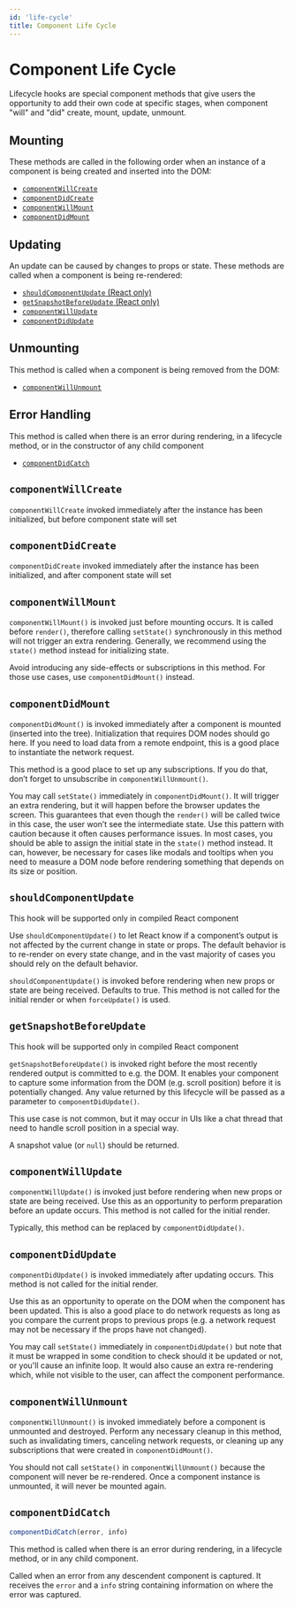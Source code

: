 ```yaml
---
id: 'life-cycle'
title: Component Life Cycle
---
```

# Component Life Cycle

Lifecycle hooks are special component methods that give users the opportunity to add their own code at specific stages, when component "will" and "did" create, mount, update, unmount.

## Mounting

These methods are called in the following order when an instance of a component is being created and inserted into the DOM:

<ul class="index">
  <li><a href="#componentwillcreate"><code>componentWillCreate</code></a></li>
  <li><a href="#componentdidcreate"><code>componentDidCreate</code></a></li>
  <li><a href="#componentwillmount"><code>componentWillMount</code></a></li>
  <li><a href="#componentdidmount"><code>componentDidMount</code></a></li>
</ul>

## Updating

An update can be caused by changes to props or state. These methods are called when a component is being re-rendered:

<ul class="index">
  <li><a href="#shouldcomponentupdate"><code>shouldComponentUpdate</code> (React only)</a></li>
  <li><a href="#getsnapshotbeforeupdate"><code>getSnapshotBeforeUpdate</code> (React only)</a></li>
  <li><a href="#componentwillupdate"><code>componentWillUpdate</code></a></li>
  <li><a href="#componentdidUpdate"><code>componentDidUpdate</code></a></li>
</ul>


## Unmounting

This method is called when a component is being removed from the DOM:

<ul class="index">
  <li><a href="#componentwillunmount"><code>componentWillUnmount</code></a></li>
</ul>

## Error Handling

This method is called when there is an error during rendering, in a lifecycle method, or in the constructor of any child component

<ul class="index">
  <li><a href="#componentdidcatch"><code>componentDidCatch</code></a></li>
</ul>

## `componentWillCreate`

`componentWillCreate` invoked immediately after the instance has been initialized, but before component state will set

## `componentDidCreate`

`componentDidCreate` invoked immediately after the instance has been initialized, and after component state will set

## `componentWillMount`

`componentWillMount()` is invoked just before mounting occurs. It is called before `render()`, therefore calling `setState()` synchronously in this method will not trigger an extra rendering. Generally, we recommend using the `state()` method instead for initializing state.

Avoid introducing any side-effects or subscriptions in this method. For those use cases, use `componentDidMount()` instead.

## `componentDidMount`

`componentDidMount()` is invoked immediately after a component is mounted (inserted into the tree). Initialization that requires DOM nodes should go here. If you need to load data from a remote endpoint, this is a good place to instantiate the network request.

This method is a good place to set up any subscriptions. If you do that, don’t forget to unsubscribe in `componentWillUnmount()`.

You may call `setState()` immediately in `componentDidMount()`. It will trigger an extra rendering, but it will happen before the browser updates the screen. This guarantees that even though the `render()` will be called twice in this case, the user won’t see the intermediate state. Use this pattern with caution because it often causes performance issues. In most cases, you should be able to assign the initial state in the `state()` method instead. It can, however, be necessary for cases like modals and tooltips when you need to measure a DOM node before rendering something that depends on its size or position.

## `shouldComponentUpdate`

<div class="important-note">
  <p>This hook will be supported only in compiled React component</p>
</div>

Use `shouldComponentUpdate()` to let React know if a component’s output is not affected by the current change in state or props. The default behavior is to re-render on every state change, and in the vast majority of cases you should rely on the default behavior.

`shouldComponentUpdate()` is invoked before rendering when new props or state are being received. Defaults to true. This method is not called for the initial render or when `forceUpdate()` is used.

## `getSnapshotBeforeUpdate`

<div class="important-note">
  <p>This hook will be supported only in compiled React component</p>
</div>

`getSnapshotBeforeUpdate()` is invoked right before the most recently rendered output is committed to e.g. the DOM. It enables your component to capture some information from the DOM (e.g. scroll position) before it is potentially changed. Any value returned by this lifecycle will be passed as a parameter to `componentDidUpdate()`.

This use case is not common, but it may occur in UIs like a chat thread that need to handle scroll position in a special way.

A snapshot value (or `null`) should be returned.

## `componentWillUpdate`

`componentWillUpdate()` is invoked just before rendering when new props or state are being received. Use this as an opportunity to perform preparation before an update occurs. This method is not called for the initial render.

Typically, this method can be replaced by `componentDidUpdate()`.

## `componentDidUpdate`

`componentDidUpdate()` is invoked immediately after updating occurs. This method is not called for the initial render.

Use this as an opportunity to operate on the DOM when the component has been updated. This is also a good place to do network requests as long as you compare the current props to previous props (e.g. a network request may not be necessary if the props have not changed).

You may call `setState()` immediately in `componentDidUpdate()` but note that it must be wrapped in some condition to check should it be updated or not, or you'll cause an infinite loop. It would also cause an extra re-rendering which, while not visible to the user, can affect the component performance.

## `componentWillUnmount`

`componentWillUnmount()` is invoked immediately before a component is unmounted and destroyed. Perform any necessary cleanup in this method, such as invalidating timers, canceling network requests, or cleaning up any subscriptions that were created in `componentDidMount()`.

You should not call `setState()` in `componentWillUnmount()` because the component will never be re-rendered. Once a component instance is unmounted, it will never be mounted again.

## `componentDidCatch`

```jsx
componentDidCatch(error, info)
```

This method is called when there is an error during rendering, in a lifecycle method, or in any child component.

Called when an error from any descendent component is captured. It receives the `error` and a `info` string containing information on where the error was captured.

